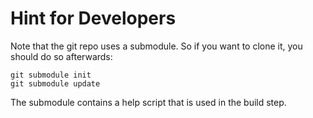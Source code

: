 # Hint for Developers

Note that the git repo uses a submodule.
So if you want to clone it, you should do so afterwards:

    git submodule init
    git submodule update

The submodule contains a help script that is used in the build step.


